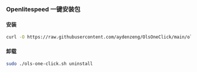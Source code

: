 ### Openlitespeed 一键安装包
#### 安装
```bash
curl -O https://raw.githubusercontent.com/aydenzeng/OlsOneClick/main/ols-one-click.sh || wget https://raw.githubusercontent.com/aydenzeng/OlsOneClick/main/ols-one-click.sh && chmod +x ./ols-one-click.sh && sudo ./ols-one-click.sh install

```
#### 卸载
```bash
sudo ./ols-one-click.sh uninstall
```